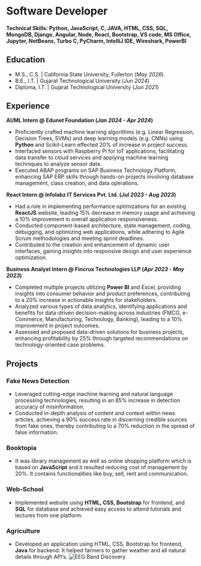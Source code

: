 # Software Developer

#### Technical Skills: Python, JavaScript, C, JAVA, HTML, CSS, SQL, MongoDB, Django, Angular, Node, React, Bootstrap, VS code, MS Office, Jupyter, NetBeans, Turbo C, PyCharm, IntelliJ IDE, Wireshark, PowerBI


## Education						       		
- M.S., C.S.	| California State University, Fullerton (_May 2026_)	 			        		
- B.E., I.T. | Gujarat Technological University (_Jun 2024_)
- Diploma, I.T. | Gujarat Technological University (_Jun 2021_)

## Experience
**AI/ML Intern @ Edunet Foundation (_Jan 2024 - Apr 2024_)**
- Proficiently crafted machine learning algorithms (e.g. Linear Regression, Decision Trees, SVMs) and deep learning models (e.g. CNNs) using **Python** and Scikit-Learn effected 20% of increase in project success.
- Interfaced sensors with Raspberry Pi for IoT applications, facilitating data transfer to cloud services and applying machine learning techniques to analyze sensor data.
- Executed ABAP programs on SAP Business Technology Platform, enhancing SAP ERP skills through hands-on projects involving database management, class creation, and data operations.

**React Intern @ Infolabz IT Services Pvt. Ltd.  (_Jul 2023 - Aug 2023_)**
- Had a role in implementing performance optimizations for an existing **ReactJS** website, leading 15% decrease in memory usage and achieving a 10% improvement in overall application responsiveness.
- Conducted component-based architecture, state management, coding, debugging, and optimizing web applications, while adhering to Agile Scrum methodologies and meeting sprint deadlines.
- Contributed to the creation and enhancement of dynamic user interfaces, gaining insights into responsive design and user experience optimization.

**Business Analyst Intern @ Fincrux Technologies LLP  (_Apr 2023 - May 2023_)**
- Completed multiple projects utilizing **Power BI** and Excel, providing insights into consumer behavior and product preferences, contributing to a 20% increase in actionable insights for stakeholders.
- Analyzed various types of data analytics, identifying applications and benefits for data-driven decision-making across industries (FMCG, e-Commerce, Manufacturing, Technology, Banking), leading to a 10% improvement in project outcomes.
- Assessed and proposed data-driven solutions for business projects, enhancing profitability by 25% through targeted recommendations on technology-oriented case problems.


## Projects
### Fake News Detection

- Leveraged cutting-edge machine learning and natural language processing technologies, resulting in an 85% increase in detection accuracy of misinformation.
- Conducted in-depth analysis of content and context within news articles, achieving a 90% success rate in discerning credible sources from fake ones, thereby contributing to a 70% reduction in the spread of false information.

### Booktopia

- It was library management as well as online shopping platform which is based on **JavaScript** and it resulted reducing cost of management by 20%. It contains functionalities like buy, sell, rent and communication.

### Web-School

- Implemented website using **HTML, CSS, Bootstrap** for frontend, and **SQL** for database and achieved easy access to attend tutorials and lectures from one platform.

### Agriculture

- Developed an application using HTML, CSS, Bootstrap for frontend, **Java** for backend. It helped farmers to gather weather and all natural details through API’s.
![EEG Band Discovery](/assets/img/eeg_band_discovery.jpeg)
